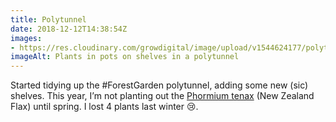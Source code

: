 ```yaml
---
title: Polytunnel
date: 2018-12-12T14:38:54Z
images: 
- https://res.cloudinary.com/growdigital/image/upload/v1544624177/polytunnel-0EA9BAFD.jpg
imageAlt: Plants in pots on shelves in a polytunnel
---
```


Started tidying up the #ForestGarden polytunnel, adding some new (sic) shelves. This year, I’m not planting out the [Phormium tenax](https://pfaf.org/user/plant.aspx?latinname=Phormium+tenax) (New Zealand Flax) until spring. I lost 4 plants last winter 😢.
